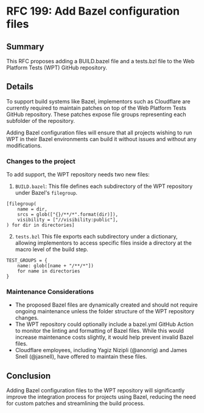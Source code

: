 # RFC 199: Add Bazel configuration files

## Summary

This RFC proposes adding a BUILD.bazel file and a tests.bzl file to the Web Platform Tests
(WPT) GitHub repository.

## Details

To support build systems like Bazel, implementors such as Cloudflare are currently required
to maintain patches on top of the Web Platform Tests GitHub repository. These patches expose
file groups representing each subfolder of the repository.

Adding Bazel configuration files will ensure that all projects wishing to run WPT in their
Bazel environments can build it without issues and without any modifications.

### Changes to the project

To add support, the WPT repository needs two new files:

1. `BUILD.bazel`: This file defines each subdirectory of the WPT repository under Bazel's `filegroup`.

```
[filegroup(
    name = dir,
    srcs = glob(["{}/**/*".format(dir)]),
    visibility = ["//visibility:public"],
) for dir in directories]
```

2. `tests.bzl` This file exports each subdirectory under a dictionary, allowing implementors
to access specific files inside a directory at the macro level of the build step.

```
TEST_GROUPS = {
    name: glob([name + "/**/*"])
    for name in directories
}
```

### Maintenance Considerations

- The proposed Bazel files are dynamically created and should not require
ongoing maintenance unless the folder structure of the WPT repository changes.
- The WPT repository could optionally include a bazel.yml GitHub Action to
monitor the linting and formatting of Bazel files. While this would increase
maintenance costs slightly, it would help prevent invalid Bazel files.
- Cloudflare employees, including Yagiz Nizipli (@anonrig) and
James Snell (@jasnell), have offered to maintain these files.

## Conclusion

Adding Bazel configuration files to the WPT repository will significantly improve
the integration process for projects using Bazel, reducing the need for
custom patches and streamlining the build process.
